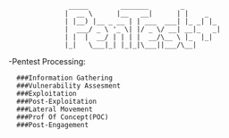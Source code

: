                    _____        _______        _         
                  |  __ \      |__   __|      | |    _   
                  | |__) |__ _ __ | | ___  ___| |_ _| |_ 
                  |  ___/ _ \ '_ \| |/ _ \/ __| __|_   _|
                  | |  |  __/ | | | |  __/\__ \ |_  |_|  
                  |_|   \___|_| |_|_|\___||___/\__|      




-Pentest Processing: 

      ###Information Gathering 
      ###Vulnerability Assesment
      ###Exploitation
      ###Post-Exploitation
      ###Lateral Movement
      ###Prof Of Concept(POC)
      ###Post-Engagement

  

  






            



                  




        
